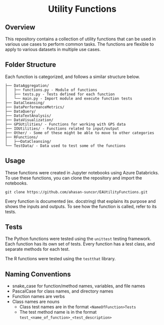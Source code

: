 <h1 align="center">Utility Functions</h1>

## Overview
This repository contains a collection of utility functions that can be used in various use cases to perform common tasks. The functions are flexible to apply to various datasets in multiple use cases.

## Folder Structure
Each function is categorized, and follows a similar structure below.
```
├── DataAggregation/
│   ├── functions.py - Module of functions
│   ├── tests.py - Tests defined for each function
│   └── main.py - Import module and execute function tests
├── DataCleansing/
├── DataPerformanceMetrics/
├── DataQuery/
├── DataTextAnalysis/
├── DataVisualization/
├── GPSUtilities/ - Functions for working with GPS data
├── IOUtilities/ - Functions related to input/output
├── Other/ - Some of these might be able to move to other categories
├── RFunctions/
│   ├──DataCleansing/
└── TestData/ - Data used to test some of the functions
```

## Usage
These functions were created in Jupyter notebooks using Azure Databricks. To use these functions, you can clone the repository and import the notebooks.

```git clone https://github.com/ahasan-suncor/EAUtilityFunctions.git```

Every function is documented (ex. docstring) that explains its purpose and shows the inputs and outputs. To see how the function is called, refer to its tests.

## Tests
The Python functions were tested using the ```unittest``` testing framework. Each function has its own set of tests.
Every function has a test class, and separate methods for each test.

The R functions were tested using the ```testthat``` library.

## Naming Conventions
- snake_case for function/method names, variables, and file names
- PascalCase for class names, and directory names
- Function names are verbs
- Class names are nouns
  - Class test names are in the format `<NameOfFunction>Tests`
  - The test method name is in the format `test_<name_of_function>_<test_description>`
